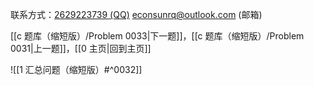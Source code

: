 联系方式：<a href="https://qm.qq.com/q/iA1sKuakak">2629223739 (QQ)</a> <a href="mailto:econsunrq@outlook.com">econsunrq@outlook.com (邮箱)</a>

[[c 题库（缩短版）/Problem 0033|下一题]]，[[c 题库（缩短版）/Problem 0031|上一题]]，[[0 主页|回到主页]]

![[1 汇总问题（缩短版）#^0032]]